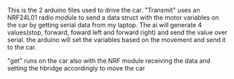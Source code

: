 This is the 2 arduino files used to drive the car.
"Transmit" uses an NRF24L01 radio module to send a data struct with the motor variables on the car by getting serial data from my laptop.
The ai will generate 4 values(stop, forward, foward left and forward right) and send the value over serial.
the arduino will set the variables based on the movement and send it to the car.

"get" runs on the car also with the NRF module receiving the data and setting the hbridge accordingly to move the car
